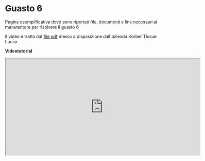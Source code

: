 # Guasto 6
Pagina esemplificativa dove sono riportati file, documenti e link necessari al manutentore per risolvere il guasto 6

Il video è tratto dal [file pdf](https://github.com/looking-for-troubles/g6/tree/main/datasheet) messo a disposizione dall'azienda Körber Tissue Lucca

**Videotutorial**
<html lang="it"> 
<body>
    <div class="container">
         <!-- finestra popup 3 -->
        <a href="#x" class="overlay" id="win3"></a>
        <div class="popup">
            <div class="video">
         <!-- il link you tube deve essere selezionato dal link di rete lasciando la cartella embed -->
		    <iframe width="640" height="320" src="https://youtube.com/embed/W4-FJO_SBVU" ></iframe>
            </div>
            <a class="close" title="Chiudere" href="modal.html" onclick = "modal.html(); return false;"></a>
        </div>
    </div>
</body>
</html>
